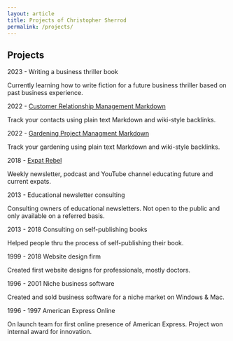 ```yaml
---
layout: article
title: Projects of Christopher Sherrod
permalink: /projects/
---
```

## Projects
2023 - Writing a business thriller book

Currently learning how to write fiction for a future business thriller based on past business experience.

2022 - [Customer Relationship Management Markdown](https://github.com/CLSherrod/crm-markdown)

Track your contacts using plain text Markdown and wiki-style backlinks.

2022 - [Gardening Project Managment Markdown](https://github.com/CLSherrod/gardening-markdown)

Track your gardening using plain text Markdown and wiki-style backlinks.

2018 - [Expat Rebel](https://expatrebel.com)

Weekly newsletter, podcast and YouTube channel educating future and current expats.

2013 - Educational newsletter consulting

Consulting owners of educational newsletters. Not open to the public and only available on a referred basis.

2013 - 2018 Consulting on self-publishing books

Helped people thru the process of self-publishing their book.

1999 - 2018 Website design firm

Created first website designs for professionals, mostly doctors.

1996 - 2001 Niche business software

Created and sold business software for a niche market on Windows & Mac.

1996 - 1997 American Express Online

On launch team for first online presence of American Express. Project won internal award for innovation.